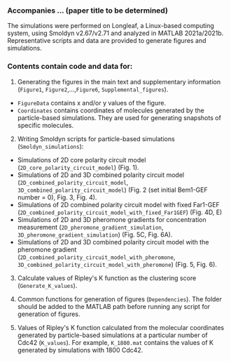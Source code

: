 ### Accompanies ... (paper title to be determined)

The simulations were performed on Longleaf, a Linux-based computing system, using Smoldyn v2.67/v2.71 and analyzed in MATLAB 2021a/2021b. Representative scripts and data are provided to generate figures and simulations. 


### Contents contain code and data for:
1. Generating the figures in the main text and supplementary information (`Figure1`, `Figure2`,...,`Figure6`, `Supplemental_figures`).
- `FigureData` contains x and/or y values of the figure.
- `Coordinates` contains coordinates of molecules generated by the particle-based simulations. They are used for generating snapshots of specific molecules.


2. Writing Smoldyn scripts for particle-based simulations (`Smoldyn_simulations`):
- Simulations of 2D core polarity circuit model (`2D_core_polarity_circuit_model`) (Fig. 1).
- Simulations of 2D and 3D combined polarity circuit model (`2D_combined_polarity_circuit_model`, `3D_combined_polarity_circuit_model`) (Fig. 2 (set initial Bem1-GEF number = 0), Fig. 3, Fig. 4).
- Simulations of 2D combined polarity circuit model with fixed Far1-GEF (`2D_combined_polarity_circuit_model_with_fixed_Far1GEF`) (Fig. 4D, E)
- Simulations of 2D and 3D pheromone gradients for concentration measurement (`2D_pheromone_gradient_simulation`, `3D_pheromone_gradient_simulation`) (Fig. 5C, Fig. 6A). 
- Simulations of 2D and 3D combined polarity circuit model with the pheromone gradient (`2D_combined_polarity_circuit_model_with_pheromone`, `3D_combined_polarity_circuit_model_with_pheromone`) (Fig. 5, Fig. 6).

3. Calculate values of Ripley's K function as the clustering score (`Generate_K_values`).

4. Common functions for generation of figures (`Dependencies`). The folder should be added to the MATLAB path before running any script for generation of figures.

5. Values of Ripley's K function calculated from the molecular coordinates generated by particle-based simulations at a particular number of Cdc42 (`K_values`).
For example, `K_1800.mat` contains the values of K generated by simulations with 1800 Cdc42.
